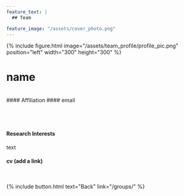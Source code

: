 ```yaml
---
feature_text: |
  ## Team

feature_image: "/assets/cover_photo.png"
---
```


{% include figure.html image="/assets/team_profile/profile_pic.png" position="left" width="300" height="300" %}
# name

<br />
#### Affiliation
#### email
<br />
<br />
<br />
<br />

#### Research Interests
text

#### cv (add a link)
<br />

{% include button.html text="Back" link="/groups/" %}
